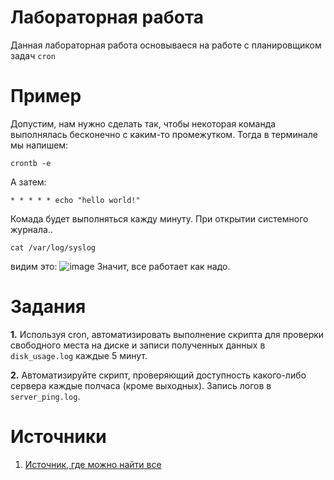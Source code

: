 # Лабораторная работа
Данная лабораторная работа основываеся на работе с планировщиком задач `cron`
# Пример
Допустим, нам нужно сделать так, чтобы некоторая команда выполнялась бесконечно с каким-то промежутком. Тогда в терминале мы напишем:
```
crontb -e
```
А затем:
```
* * * * * echo "hello world!"
```
Комада будет выполняться кажду минуту.
При открытии системного журнала..
```
cat /var/log/syslog
```
видим это:
![image](https://github.com/user-attachments/assets/a0b4838d-ff59-429f-922e-21cbec899558)
Значит, все работает как надо.
# Задания
**1.** Используя cron, автоматизировать выполнение скрипта для проверки свободного места на диске и записи полученных данных в `disk_usage.log` каждые 5 минут.

**2.** Автоматизируйте скрипт, проверяющий доступность какого-либо сервера каждые полчаса (кроме выходных). Запись логов в `server_ping.log`.

# Источники
1. [Источник, где можно найти все](https://www.google.com/)
   
